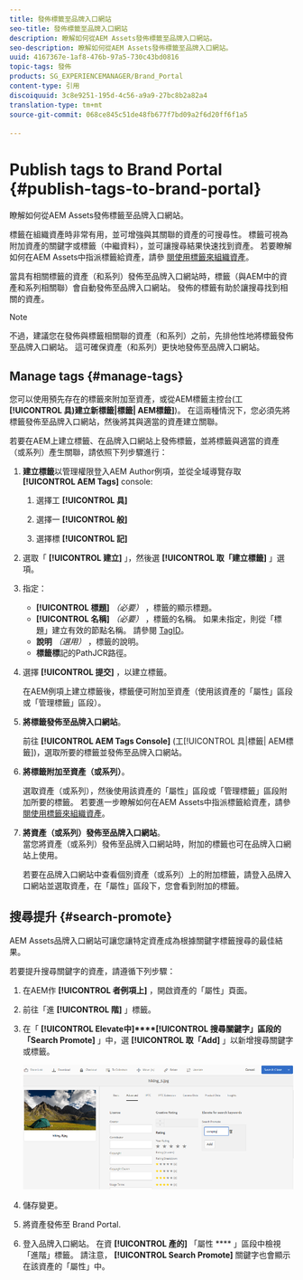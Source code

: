 ```yaml
---
title: 發佈標籤至品牌入口網站
seo-title: 發佈標籤至品牌入口網站
description: 瞭解如何從AEM Assets發佈標籤至品牌入口網站。
seo-description: 瞭解如何從AEM Assets發佈標籤至品牌入口網站。
uuid: 4167367e-1af8-476b-97a5-730c43bd0816
topic-tags: 發佈
products: SG_EXPERIENCEMANAGER/Brand_Portal
content-type: 引用
discoiquuid: 3c8e9251-195d-4c56-a9a9-27bc8b2a82a4
translation-type: tm+mt
source-git-commit: 068ce845c51de48fb677f7bd09a2f6d20ff6f1a5

---
```



# Publish tags to Brand Portal {#publish-tags-to-brand-portal}

瞭解如何從AEM Assets發佈標籤至品牌入口網站。

標籤在組織資產時非常有用，並可增強與其關聯的資產的可搜尋性。 標籤可視為附加資產的關鍵字或標籤（中繼資料），並可讓搜尋結果快速找到資產。 若要瞭解如何在AEM Assets中指派標籤給資產，請參 [閱使用標籤來組織資產](https://helpx.adobe.com/experience-manager/6-5/assets/using/organize-assets.html#Usetagstoorganizeassets)。

當具有相關標籤的資產（和系列）發佈至品牌入口網站時，標籤（與AEM中的資產和系列相關聯）會自動發佈至品牌入口網站。 發佈的標籤有助於讓搜尋找到相關的資產。

>[!NOTE]
>
>不過，建議您在發佈與標籤相關聯的資產（和系列）之前，先排他性地將標籤發佈至品牌入口網站。 這可確保資產（和系列）更快地發佈至品牌入口網站。

## Manage tags {#manage-tags}

您可以使用預先存在的標籤來附加至資產，或從AEM標籤主控台(工&#x200B;**[!UICONTROL 具)建立新標籤|標籤| AEM標籤]**)。 在這兩種情況下，您必須先將標籤發佈至品牌入口網站，然後將其與適當的資產建立關聯。

若要在AEM上建立標籤、在品牌入口網站上發佈標籤，並將標籤與適當的資產（或系列）產生關聯，請依照下列步驟進行：

1. **建立標籤**&#x200B;以管理權限登入AEM Author例項，並從全域導覽存取 **[!UICONTROL AEM Tags]** console:

   1. 選擇工 **[!UICONTROL 具]**

   2. 選擇一 **[!UICONTROL 般]**

   3. 選擇標 **[!UICONTROL 記]**

2. 選取「 **[!UICONTROL 建立]** 」，然後選 **[!UICONTROL 取「建立標籤]** 」選項。
3. 指定：

   * **[!UICONTROL 標題]**
      *（必要）* ，標籤的顯示標題。
   * **[!UICONTROL 名稱]**
      *（必要）* ，標籤的名稱。 如果未指定，則從「標題」建立有效的節點名稱。 請參閱 [TagID](https://helpx.adobe.com/experience-manager/6-5/sites/developing/using/framework.html#TagID)。
   * **說明**
      *（選用）* ，標籤的說明。
   * **標籤標**&#x200B;記的PathJCR路徑。

4. 選擇 **[!UICONTROL 提交]** ，以建立標籤。

   在AEM例項上建立標籤後，標籤便可附加至資產（使用該資產的「屬性」區段或「管理標籤」區段）。

5. **將標籤發佈至品牌入口網站**。

   前往 **[!UICONTROL AEM Tags Console]** (工[!UICONTROL 具|標籤| AEM標籤])，選取所要的標籤並發佈至品牌入口網站。

6. **將標籤附加至資產（或系列）**。

   選取資產（或系列），然後使用該資產的「屬性」區段或「管理標籤」區段附加所要的標籤。 若要進一步瞭解如何在AEM Assets中指派標籤給資產，請參 [閱使用標籤來組織資產](https://helpx.adobe.com/experience-manager/6-5/assets/using/organize-assets.html#Usetagstoorganizeassets)。

7. **將資產（或系列）發佈至品牌入口網站**。\
   當您將資產（或系列）發佈至品牌入口網站時，附加的標籤也可在品牌入口網站上使用。

   若要在品牌入口網站中查看個別資產（或系列）上的附加標籤，請登入品牌入口網站並選取資產，在「屬性」區段下，您會看到附加的標籤。

## 搜尋提升 {#search-promote}

AEM Assets品牌入口網站可讓您讓特定資產成為根據關鍵字標籤搜尋的最佳結果。

若要提升搜尋關鍵字的資產，請遵循下列步驟：

1. 在AEM作 **[!UICONTROL 者例項上]** ，開啟資產的「屬性」頁面。
2. 前往「進 **[!UICONTROL 階]** 」標籤。
3. 在「 **[!UICONTROL Elevate中]****[!UICONTROL 搜尋關鍵字」區段的「Search Promote]** 」中，選 **[!UICONTROL 取「Add]** 」以新增搜尋關鍵字或標籤。

   ![](assets/search-promote.png)

4. 儲存變更。
5. 將資產發佈至 Brand Portal.
6. 登入品牌入口網站。 在資 **[!UICONTROL 產的]** 「屬性 **** 」區段中檢視「進階」標籤。
請注意， **[!UICONTROL Search Promote]** 關鍵字也會顯示在該資產的「屬性」中。
